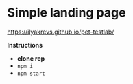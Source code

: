 # Simple landing page
https://ilyakrevs.github.io/pet-testlab/

**Instructions**
- **clone rep**
- `npm i`
- `npm start`



